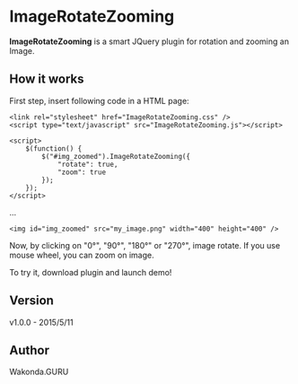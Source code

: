 # ImageRotateZooming

**ImageRotateZooming** is a smart JQuery plugin for rotation and zooming an Image.

## How it works
First step, insert following code in a HTML page:

```
<link rel="stylesheet" href="ImageRotateZooming.css" />
<script type="text/javascript" src="ImageRotateZooming.js"></script>

<script>
	$(function() {
		$("#img_zoomed").ImageRotateZooming({
			"rotate": true,
			"zoom": true
		});
	});
</script>
```
...
```
<img id="img_zoomed" src="my_image.png" width="400" height="400" />
```

Now, by clicking on "0°", "90°", "180°" or "270°", image rotate. If you use mouse wheel, you can zoom on image.

To try it, download plugin and launch demo!

## Version
v1.0.0 - 2015/5/11

## Author
Wakonda.GURU

